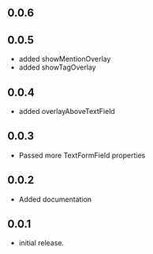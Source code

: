 ## 0.0.6
## 0.0.5

* added showMentionOverlay
* added showTagOverlay

## 0.0.4

* added overlayAboveTextField

## 0.0.3

* Passed more TextFormField properties

## 0.0.2

* Added documentation

## 0.0.1

* initial release.

